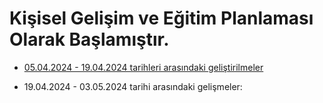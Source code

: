# Kişisel Gelişim ve Eğitim Planlaması Olarak Başlamıştır. 

- <a href="https://github.com/BurakErkemen/Mentor-Mentee/tree/main/05.04.24-19.04.24">05.04.2024 - 19.04.2024 tarihleri arasındaki geliştirilmeler</a>

- 19.04.2024 - 03.05.2024 tarihi arasındaki gelişmeler: 
